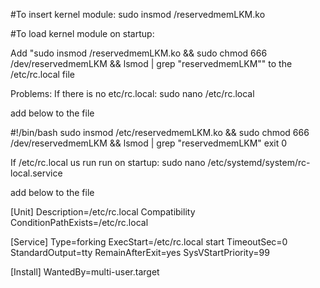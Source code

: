 #To insert kernel module:
sudo insmod <path>/reservedmemLKM.ko

#To load kernel module on startup:

Add "sudo insmod <path>/reservedmemLKM.ko && sudo chmod 666 /dev/reservedmemLKM && lsmod | grep "reservedmemLKM"" to the /etc/rc.local file


Problems:
If there is no etc/rc.local:
sudo nano /etc/rc.local

add below to the file

#!/bin/bash
sudo insmod /etc/reservedmemLKM.ko && sudo chmod 666 /dev/reservedmemLKM && lsmod | grep "reservedmemLKM"
exit 0

If /etc/rc.local us run run on startup:
sudo nano /etc/systemd/system/rc-local.service

add below to the file

[Unit]
 Description=/etc/rc.local Compatibility
 ConditionPathExists=/etc/rc.local

[Service]
 Type=forking
 ExecStart=/etc/rc.local start
 TimeoutSec=0
 StandardOutput=tty
 RemainAfterExit=yes
 SysVStartPriority=99

[Install]
 WantedBy=multi-user.target
